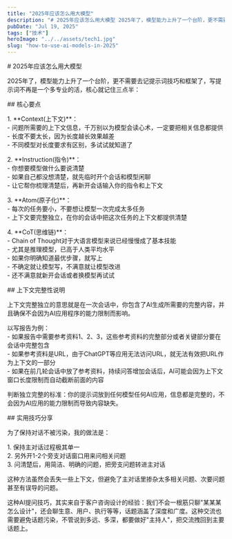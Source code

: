 ```yaml
---
title: "2025年应该怎么用大模型"
description: "# 2025年应该怎么用大模型 2025年了，模型能力上升了一个台阶，更不需要去记提示词技巧和框架了，写提示词 [&hellip;]"
pubDate: "Jul 19, 2025"
tags: ["技术"]
heroImage: "../../assets/tech1.jpg"
slug: "how-to-use-ai-models-in-2025"
---
```


\# 2025年应该怎么用大模型

2025年了，模型能力上升了一个台阶，更不需要去记提示词技巧和框架了，写提示词不再是一个多专业的活，核心就记住三点半：

\## 核心要点

1\. \*\*Context(上下文)\*\*：  
\- 问题所需要的上下文信息，千万别以为模型会读心术，一定要把相关信息都提供  
\- 长度不要太长，因为长度越长效果越差  
\- 不同模型对长度要求有区别，多试试就知道了

2\. \*\*Instruction(指令)\*\*：  
\- 你想要模型做什么要说清楚  
\- 如果自己都没想清楚，就先临时开个会话和模型闲聊  
\- 让它帮你梳理清楚后，再新开会话输入你的指令和上下文

3\. \*\*Atom(原子化)\*\*：  
\- 每次的任务要小，不要想让模型一次完成太多任务  
\- 上下文要完整独立，在你的会话中把这次任务的上下文都提供清楚

4\. \*\*CoT(思维链)\*\*：  
\- Chain of Thought对于大语言模型来说已经慢慢成了基本技能  
\- 尤其是推理模型，已高于人类平均水平  
\- 如果你明确知道最优步骤，就写上  
\- 不确定就让模型写，不满意就让模型改进  
\- 还不满意就新开会话或者换模型再试试

\## 上下文完整性说明

上下文完整独立的意思就是在一次会话中，你包含了AI生成所需要的完整内容，并且确保不会因为AI应用程序的能力限制而影响。

以写报告为例：  
\- 如果报告中需要参考资料1、2、3，这些参考资料的完整部分或者关键部分要在会话中完整包含  
\- 如果参考资料是URL，由于ChatGPT等应用无法访问URL，就无法有效把URL作为上下文的一部分  
\- 如果在前几轮会话中放了参考资料，持续问答增加会话后，AI可能会因为上下文窗口长度限制而自动截断前面的内容

判断独立完整的标准：你的提示词放到任何模型任何AI应用，信息都是完整的，不会因为AI应用的能力限制而导致内容缺失。

\## 实用技巧分享

为了保持对话不被污染，我的做法是：

1\. 保持主对话过程极其单一  
2\. 另外开1-2个旁支对话窗口用来问相关问题  
3\. 问清楚后，用简洁、明确的问题，把旁支问题转进主对话

这种方法虽然会丢失一些上下文，但避免了主对话里掺杂太多相关问题、次要问题甚至有误导的问题。

这种AI提问技巧，其实来自于客户咨询设计的经验：我们不会一根筋只聊"某某某怎么设计"，还会聊生意、用户、执行等等，话题涵盖了深度和广度。这种交流也需要避免话题污染，不管说到多远、多深，都要做好"主持人"，把交流拽回到主要话题上。
